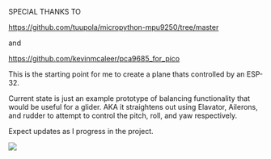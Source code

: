 SPECIAL THANKS TO

https://github.com/tuupola/micropython-mpu9250/tree/master

and 

https://github.com/kevinmcaleer/pca9685_for_pico


This is the starting point for me to create a plane thats controlled by an ESP-32. 

Current state is just an example prototype of balancing functionality that would be useful for a glider. AKA it straightens out using Elavator, Ailerons, and rudder to attempt to control the pitch, roll, and yaw respectively.

Expect updates as I progress in the project.

![](https://github.com/Mockedarche/ESP_Plane/blob/main/IMG_3510.png?raw=true)





